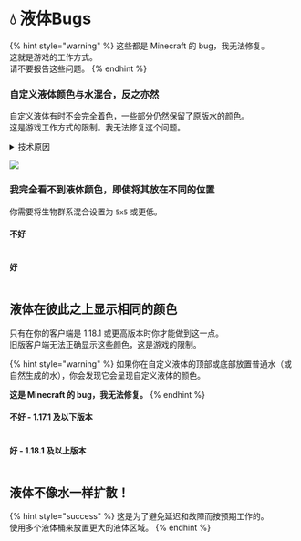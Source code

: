 # 💧 液体Bugs

{% hint style="warning" %}
这些都是 Minecraft 的 bug，我无法修复。\
这就是游戏的工作方式。\
请不要报告这些问题。
{% endhint %}

### 自定义液体颜色与水混合，反之亦然

自定义液体有时不会完全着色，一些部分仍然保留了原版水的颜色。\
这是游戏工作方式的限制。我无法修复这个问题。

<details>

<summary>技术原因</summary>

Minecraft 将一个区块的生物群系存储在 int\[1024] 中。16x16x256=65536，这比 1024 要多得多。这意味着它以某种形式的块（具体大小不清楚）进行存储，因此更改特定的方块是不可能的。颜色在生物群系之间也会渐变，因此更改小的“块”总是看起来很奇怪，方块不会有完整的颜色。

来源：[https://www.spigotmc.org/threads/how-to-create-custom-biomes.512105/page-2#post-4243330](https://www.spigotmc.org/threads/how-to-create-custom-biomes.512105/page-2#post-4243330)

</details>

![](<../.gitbook/assets/image\_(14) (1) (2) (3) (3) (4) (4) (5) (7) (8) (3) (1) (1) (1) (1) (1) (1) (1) (1) (1) (1) (1) (1) (1) (13) (1) (1) (1) (11).png>)

### 我完全看不到液体颜色，即使将其放在不同的位置

你需要将生物群系混合设置为 `5x5` 或更低。

#### 不好

<figure><img src="../.gitbook/assets/image (13).png" alt=""><figcaption></figcaption></figure>

#### 好

<figure><img src="../.gitbook/assets/image (12).png" alt=""><figcaption></figcaption></figure>

## 液体在彼此之上显示相同的颜色

只有在你的客户端是 1.18.1 或更高版本时你才能做到这一点。\
旧版客户端无法正确显示这些颜色，这是游戏的限制。

{% hint style="warning" %}
如果你在自定义液体的顶部或底部放置普通水（或自然生成的水），你会发现它会呈现自定义液体的颜色。

**这是 Minecraft 的 bug，我无法修复。**
{% endhint %}

#### 不好 - 1.17.1 及以下版本

<figure><img src="../.gitbook/assets/water_bug_1.png" alt=""><figcaption></figcaption></figure>

#### 好 - 1.18.1 及以上版本

<figure><img src="../.gitbook/assets/water_bug_2.png" alt=""><figcaption></figcaption></figure>

## 液体不像水一样扩散！

{% hint style="success" %}
这是为了避免延迟和故障而按预期工作的。\
使用多个液体桶来放置更大的液体区域。
{% endhint %}

<figure><img src="../.gitbook/assets/water_bug_3.png" alt=""><figcaption></figcaption></figure>
